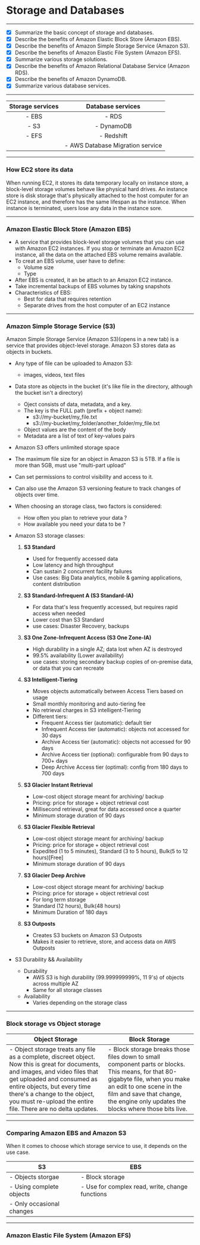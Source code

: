 # Storage and Databases

---

- [X] Summarize the basic concept of storage and databases.
- [X] Describe the benefits of Amazon Elastic Block Store (Amazon EBS).
- [X] Describe the benefits of Amazon Simple Storage Service (Amazon S3).
- [X] Describe the benefits of Amazon Elastic File System (Amazon EFS).
- [X] Summarize various storage solutions.
- [X] Describe the benefits of Amazon Relational Database Service (Amazon RDS).
- [X] Describe the benefits of Amazon DynamoDB.
- [X] Summarize various database services.

---
| Storage services | Database services                |
|:----------------:|:--------------------------------:|
| - EBS            | - RDS                            |
| - S3             | - DynamoDB                       |
| - EFS            | - Redshift                       |
|                  | - AWS Database Migration service |
---
### How EC2 store its data 

When running EC2, it stores its data temporary locally on instance store, a block-level storage volumes behave like physical hard drives.
An instance store is disk storage that's physically attached to the host computer for an EC2 instance, and therefore has the same lifespan as the instance.
When instance is terminated, users lose any data in the instance sore.

---
### Amazon Elastic Block Store (Amazon EBS)

- A service that provides block-level storage volumes that you can use with Amazon EC2 instances. If you stop or terminate an Amazon EC2 instance, all the data on the attached EBS volume remains available.
- To creat an EBS volume, user have to define:
    - Volume size
    - Type
- After EBS is created, it an be attach to an Amazon EC2 instance.
- Take incremental backups of EBS volumes by taking snapshots
- Characteristics of EBS:
    - Best for data that requires retention
    - Separate drives from the host computer of an EC2 instance

---
### Amazon Simple Storage Service (S3)

Amazon Simple Storage Service (Amazon S3)(opens in a new tab) is a service that provides object-level storage. Amazon S3 stores data as objects in buckets.

- Any type of file can be uploaded to Amazon S3:
    - images, videos, text files
- Data store as objects in the bucket (it's like file in the directory, although the bucket isn't a directory)
    - Oject consists of data, metadata, and a key.
    - The key is the FULL path (prefix + object name):
        - s3://my-bucket/my_file.txt
        - s3://my-bucket/my_folder/another_folder/my_file.txt
    - Object values are the content of the body
    - Metadata are a list of text of key-values pairs
- Amazon S3 offers unlimited storage space
- The maximum file size for an object in Amazon S3 is 5TB. If a file is more than 5GB, must use "multi-part upload"
- Can set permissions to control visibility and access to it.
- Can also use the Amazon S3 versioning feature to track changes of objects over time.
- When choosing an storage class, two factors is considered:
    - How often you plan to retrieve your data ?
    - How available you need your data to be ? 
- Amazon S3 storage classes:
    1. **S3 Standard**
        - Used for frequently accessed data
        - Low latency and high throughput
        - Can sustain 2 concurrent facility failures
        - Use cases: Big Data analytics, mobile & gaming applications, content distribution

    2. **S3 Standard-Infrequent A (S3 Standard-IA)**
        - For data that's less frequently accessed, but requires rapid access when needed
        - Lower cost than S3 Standard
        - use cases: Disaster Recovery, backups

    3. **S3 One Zone-Infrequent Access (S3 One Zone-IA)**
        - High durability in a single AZ; data lost when AZ is destroyed
        - 99.5% availability (Lower availability)
        - use cases: storing secondary backup copies of on-premise data, or data that you can recreate

    4. **S3 Intelligent-Tiering**
        - Moves objects automatically between Access Tiers based on usage
        - Small monthly monitoring and auto-tiering fee
        - No retrieval charges in S3 intelligent-Tiering
        - Different tiers:
            - Frequent Access tier (automatic): default tier
            - Infrequent Access tier (automatic): objects not accessed for 30 days
            - Archive Access tier (automatic): objects not accessed for 90 days
            - Archive Access tier (optional): configurable from 90 days to 700+ days
            - Deep Archive Access tier (optimal): config from 180 days to 700 days
        
    5. **S3 Glacier Instant Retrieval**
        - Low-cost object storage meant for archiving/ backup
        - Pricing: price for storage + object retrieval cost
        - Millisecond retrieval, great for data accessed once a quarter
        - Minimum storage duration of 90 days

    6. **S3 Glacier Flexible Retrieval**
        - Low-cost object storage meant for archiving/ backup
        - Pricing: price for storage + object retrieval cost
        - Expedited (1 to 5 minutes), Standard (3 to 5 hours), Bulk(5 to 12 hours)[Free]
        - Minimum storage duration of 90 days

    7. **S3 Glacier Deep Archive**
        - Low-cost object storage meant for archiving/ backup
        - Pricing: price for storage + object retrieval cost
        - For long term storage
        - Standard (12 hours), Bulk(48 hours)
        - Minimum Duration of 180 days

    8. **S3 Outposts**
        - Creates S3 buckets on Amazon S3 Outposts
        - Makes it easier to retrieve, store, and access data on AWS Outposts
    
- S3 Durability && Availability 
    - Durability 
        - AWS S3 is high durability (99.999999999%, 11 9's) of objects across multiple AZ
        - Same for all storage classes
    - Availability
        - Varies depending on the storage class


---
### Block storage vs Object storage

| Object Storage | Block Storage |
|----------------|---------------|
|- Object storage treats any file as a complete, discreet object. Now this is great for documents, and images, and video files that get uploaded and consumed as entire objects, but every time there's a change to the object, you must re-upload the entire file. There are no delta updates. | - Block storage breaks those files down to small component parts or blocks. This means, for that 80-gigabyte file, when you make an edit to one scene in the film and save that change, the engine only updates the blocks where those bits live. |
---
### Comparing Amazon EBS and Amazon S3

When it comes to choose which storage service to use, it depends on the use case.

| S3 | EBS |
|----|-----|
| - Objects storgae     | - Block storage                                 |
| - Using complete objects  | - Use for complex read, write, change functions |
| - Only occasional changes |                                                 |

---
### Amazon Elastic File System (Amazon EFS)
